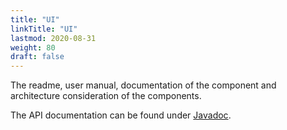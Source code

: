 ```yaml
---
title: "UI"
linkTitle: "UI"
lastmod: 2020-08-31
weight: 80
draft: false
---
```


The readme, user manual, documentation of the component and architecture consideration of the components.

The API documentation can be found under [Javadoc](/docs/ports/api-ports/index.html).  

